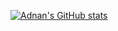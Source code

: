[![Adnan's GitHub stats](https://github-readme-stats.vercel.app/api?username=mdadnan-khan&show_icons=true&theme=dark)](https://github.com/mdadnan-khan/github-readme-stats)
